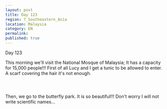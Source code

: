 ```yaml
---
layout: post
title: Day 123
region: 7_Southeastern_Asia
location: Malaysia
category: EN
permalink:
published: true
---
```


Day 123

This morning we'll visit the National Mosque of Malaysia; It has a capacity for 15,000 people!!! First of all Lucy and I get a tunic to be allowed to enter. A scarf covering the hair it's not enough.

<p><a
href="https://lh3.googleusercontent.com/6qUB1ZTStw1rgUTNqTg23HAhGa6ZxoBm7L-izmekmn1KhzSsaB_agsKGvXAFWJcibYIyZSeNsT70yiQJwIgnwUrARD34xuIMgXDvWMN_nVL1GVM6HnMcfspUbFjHBpw-edNINpkfiiwv5bO4JbAC5yg4lPKz9ty8hmiLcwBppXICv3kZUa2qsLkk7Bg3o4VQwfEaJse6rielMN_U3aNUN-kVAQNbJqP85xBHcaYHI1t_NY_rHSpyVsfSHm3B3gkwBfhaTfJOA9sf3oLWgaxYD6YWaMUpt8CeCelS0EZzwIzKXtMWhfnMBEcstIbM9Y5GNikzsl1JHZmU-nA6caWh5718VyLW1rckKz7L9-I2lc12NBO0E_Vz7J_jjksXUqeOPaFmnH3NzVOpXuTT-9eXBUQAVeAG7RY57aeSQnTz2eIY_AkOz3S6ME7F08MU0abBqFO5pR1qHFuDe6nBphDtCrbZIeB1ZO6v3i1wzSww2XI6IBtnW8CMcOYlzovLG37r07oQ5LA-OSltNyxNUj3TuG1TCWW2IyCCqtN8yptLT01-VwMPw_-JBKvmOwdcZYEe0aVnJXa2X0BJsYpDI5DsWRKsPYTNkSoto2mE8fYNW1dAYN1TnAYcaB4d0vnZxZapC-IXjhCvnhAa-eHSHsZSeXxxQrST9qHhLLkE_ObLD3JE9DVbv91E2tSDlg=w836-h627-no"><img 
src="https://lh3.googleusercontent.com/6qUB1ZTStw1rgUTNqTg23HAhGa6ZxoBm7L-izmekmn1KhzSsaB_agsKGvXAFWJcibYIyZSeNsT70yiQJwIgnwUrARD34xuIMgXDvWMN_nVL1GVM6HnMcfspUbFjHBpw-edNINpkfiiwv5bO4JbAC5yg4lPKz9ty8hmiLcwBppXICv3kZUa2qsLkk7Bg3o4VQwfEaJse6rielMN_U3aNUN-kVAQNbJqP85xBHcaYHI1t_NY_rHSpyVsfSHm3B3gkwBfhaTfJOA9sf3oLWgaxYD6YWaMUpt8CeCelS0EZzwIzKXtMWhfnMBEcstIbM9Y5GNikzsl1JHZmU-nA6caWh5718VyLW1rckKz7L9-I2lc12NBO0E_Vz7J_jjksXUqeOPaFmnH3NzVOpXuTT-9eXBUQAVeAG7RY57aeSQnTz2eIY_AkOz3S6ME7F08MU0abBqFO5pR1qHFuDe6nBphDtCrbZIeB1ZO6v3i1wzSww2XI6IBtnW8CMcOYlzovLG37r07oQ5LA-OSltNyxNUj3TuG1TCWW2IyCCqtN8yptLT01-VwMPw_-JBKvmOwdcZYEe0aVnJXa2X0BJsYpDI5DsWRKsPYTNkSoto2mE8fYNW1dAYN1TnAYcaB4d0vnZxZapC-IXjhCvnhAa-eHSHsZSeXxxQrST9qHhLLkE_ObLD3JE9DVbv91E2tSDlg=w836-h627-no" class="oversize" alt=""></a></p>

<p><a
href="https://lh3.googleusercontent.com/oZa-xlva3foAjr_1RCfW53ZMdloyRG7xq0M1lcLr3WTNgJdVi96MJoYVQiWG_WhPX2EIYMkqaeijNJVu-6-sYFeMqdBa_PP6qdyz2eLM9dFUL1NwWhVlXl8Zj5KsMM7uVwyIAHz_bQ1_89R-i_09T_64pg3Y_-3viq0IPnMUl15WVIYEIPM9hHuKmViXehFLI3RH497Xj4Uj2h91X_bq37mnNFNpcG9NNdVxdkoBHXkaDSGzxteV5ZL_SsdEonpAwSNFE-KBa7aAPHNr5IxfJgk5lnWkfd3FA-9Jfm6CSLfBjZpYBNzZ0nd1eAgtx1hgMFrDGgDL61tt5LcLbj2cQGpUecojxpm2GpV4iTu2nKV31bvZ7MrvDAjYmT7CXNXHltzH1mM82hnzMPR1K4chu48TIY8dA6bkQqHelntwILb7II2XLN19cfhFaSGOMlpgiMsjmY8lhjldxTXyIKeZNxapO8rGb82so1C2D1NIe-4KUy35dj5d8AhbyCwHE_zBufPgDDSUIWuJrDMaGkvK-eIGGXnoxbP1HlHXRR48kfm36374c3WeeXEU23uFb7a4EkQ04ywFkvR1M1g3TYrYVfad5MDi3XfaLiUPMT7AFinaZzObVrkb9zMc9X7i_n1IFE0D0jEFAsmh-duRDQ_XeTfTVY7vMXXdjD7douIRx328QRt4FPBTGKeGYg=w669-h502-no"><img 
src="https://lh3.googleusercontent.com/oZa-xlva3foAjr_1RCfW53ZMdloyRG7xq0M1lcLr3WTNgJdVi96MJoYVQiWG_WhPX2EIYMkqaeijNJVu-6-sYFeMqdBa_PP6qdyz2eLM9dFUL1NwWhVlXl8Zj5KsMM7uVwyIAHz_bQ1_89R-i_09T_64pg3Y_-3viq0IPnMUl15WVIYEIPM9hHuKmViXehFLI3RH497Xj4Uj2h91X_bq37mnNFNpcG9NNdVxdkoBHXkaDSGzxteV5ZL_SsdEonpAwSNFE-KBa7aAPHNr5IxfJgk5lnWkfd3FA-9Jfm6CSLfBjZpYBNzZ0nd1eAgtx1hgMFrDGgDL61tt5LcLbj2cQGpUecojxpm2GpV4iTu2nKV31bvZ7MrvDAjYmT7CXNXHltzH1mM82hnzMPR1K4chu48TIY8dA6bkQqHelntwILb7II2XLN19cfhFaSGOMlpgiMsjmY8lhjldxTXyIKeZNxapO8rGb82so1C2D1NIe-4KUy35dj5d8AhbyCwHE_zBufPgDDSUIWuJrDMaGkvK-eIGGXnoxbP1HlHXRR48kfm36374c3WeeXEU23uFb7a4EkQ04ywFkvR1M1g3TYrYVfad5MDi3XfaLiUPMT7AFinaZzObVrkb9zMc9X7i_n1IFE0D0jEFAsmh-duRDQ_XeTfTVY7vMXXdjD7douIRx328QRt4FPBTGKeGYg=w669-h502-no" class="oversize" alt=""></a></p>

<p><a
href="https://lh3.googleusercontent.com/ezIZZqam1lNNoZfC4_y-lgbmeZp6RWByO0RTU18Q9genASzMqGF5PHQM9SyjyITVYwkXO5yOAZ0PvIjzUK1v8aIav8sB4EgTvh0j9nJ1oRxGIoLoOoBjv4bVZfnqnn1ea3zoxdyT-4iLlfDLq32XWzr_kPkmWFhPAr6Mkbv6KYg3bxfy19SU8nGOjeOmPlYXgLkPlNV_64zw0IrRdMVoxotgfileViqT1h_Xx1-Jloy6Y3d9924kDWQqdRfHK26_hvkhvNA_ZR0luKXT68boe17JkRFaH8VMr0VAGUoS42VU2CWJYEW4Efz6s37B1kNo8TG0smbG3Cir_csCJ-86KTwoXdz0Y9X8L9X8cymv7eyFQdpFO9WbbaNLT7zJY0OA725w_fCa1qBG6jNfWizEVCRuoH-JdfQZfRIPtvQA2iBcZsySKvUenLYMfGq7unl_N52enAXDCnyWSWikJh1afQWlJESs-dxEogSaM0iiGAnMVb-OwrkNrXx_pVipbID-R93PhbZzXnRBbsJtIpvEqYGW9LKq4Ysbz1gNU21ENgQTaYCTu2ulJ41IHYLWGgCJej1ID1Mllumx_iY7b4f0i5kwtlvIc2yAD60sQb5yTHrS2tbF3PomF-7Xg1rJTIB5Xhj_OJ3vhG-TmhdrxUv9J8sWD02uG4Woe2S4TDL40IcMPJ-b0IQq8qpuZg=w471-h627-no"><img 
src="https://lh3.googleusercontent.com/ezIZZqam1lNNoZfC4_y-lgbmeZp6RWByO0RTU18Q9genASzMqGF5PHQM9SyjyITVYwkXO5yOAZ0PvIjzUK1v8aIav8sB4EgTvh0j9nJ1oRxGIoLoOoBjv4bVZfnqnn1ea3zoxdyT-4iLlfDLq32XWzr_kPkmWFhPAr6Mkbv6KYg3bxfy19SU8nGOjeOmPlYXgLkPlNV_64zw0IrRdMVoxotgfileViqT1h_Xx1-Jloy6Y3d9924kDWQqdRfHK26_hvkhvNA_ZR0luKXT68boe17JkRFaH8VMr0VAGUoS42VU2CWJYEW4Efz6s37B1kNo8TG0smbG3Cir_csCJ-86KTwoXdz0Y9X8L9X8cymv7eyFQdpFO9WbbaNLT7zJY0OA725w_fCa1qBG6jNfWizEVCRuoH-JdfQZfRIPtvQA2iBcZsySKvUenLYMfGq7unl_N52enAXDCnyWSWikJh1afQWlJESs-dxEogSaM0iiGAnMVb-OwrkNrXx_pVipbID-R93PhbZzXnRBbsJtIpvEqYGW9LKq4Ysbz1gNU21ENgQTaYCTu2ulJ41IHYLWGgCJej1ID1Mllumx_iY7b4f0i5kwtlvIc2yAD60sQb5yTHrS2tbF3PomF-7Xg1rJTIB5Xhj_OJ3vhG-TmhdrxUv9J8sWD02uG4Woe2S4TDL40IcMPJ-b0IQq8qpuZg=w471-h627-no" class="oversize" alt=""></a></p>

Then, we go to the butterfly park. It is so beautiful!!! Don't worry I will not write scientific names...

<p><a
href="https://lh3.googleusercontent.com/o8uK1kpDA7OP46UxpyQZqJZediBg2o8DfPP_B_nTh3OIPU9-bpEqi9xj1Dso3YwDCLZVmFjAUMoVlv9T152Oz9r8u9bhvsrW87TweyOWUphio-MzffAz7tPMiIpPj2wjB-rxituZnj-P5i8kt7byGJWdaIkKKMMvyBSERO3m-iWE54xlA5fY_plIROnxcZJhVsO2-2QyKgrHf6hW30ytG1PI3nzVHuqGzWDqpo3EvXE3ctYda-f_UsmzFP957x31YtKROeWVRTriptNYzAwqUZ1VPEqhCWX2G237i_ciqQa4OaQXOl8-gttYjiNEpAdL5edqMtDWFJj6C0x-H-ySmOafwwg2v4-BeBMrEsKdeBRfo5Tg27rLMb-dXgdBj-rPXd1BH_GMsLdOmT9XqdlJCDR_6_Y0vT52Rpm0PZFlvw3PqOLKvBCMyXWHfgpcLAiJWHF6XpSCXZhY_qZwrlIGX4RZI__rbNb7osBzUIDq0i4ZDaGNlCcrsw0LHlfWE_GKQGakTlgegnlJ3zEfWNwuYbIAo4DTPrzmEDbAqQ4R90CQJ-08SzFopJeRZXr05ltqPSbQMesZaAaBJmjUKd_ihcsz89zpKzKFA5GXdNSskrDFx1hmnoO64sIWnkbHObv-6_PZU1dRdF3J8P5sB8emRaQhpz1bma9PNMUNj6f5uA-X9yg8GHPtj_dFaQ=w669-h502-no"><img 
src="https://lh3.googleusercontent.com/o8uK1kpDA7OP46UxpyQZqJZediBg2o8DfPP_B_nTh3OIPU9-bpEqi9xj1Dso3YwDCLZVmFjAUMoVlv9T152Oz9r8u9bhvsrW87TweyOWUphio-MzffAz7tPMiIpPj2wjB-rxituZnj-P5i8kt7byGJWdaIkKKMMvyBSERO3m-iWE54xlA5fY_plIROnxcZJhVsO2-2QyKgrHf6hW30ytG1PI3nzVHuqGzWDqpo3EvXE3ctYda-f_UsmzFP957x31YtKROeWVRTriptNYzAwqUZ1VPEqhCWX2G237i_ciqQa4OaQXOl8-gttYjiNEpAdL5edqMtDWFJj6C0x-H-ySmOafwwg2v4-BeBMrEsKdeBRfo5Tg27rLMb-dXgdBj-rPXd1BH_GMsLdOmT9XqdlJCDR_6_Y0vT52Rpm0PZFlvw3PqOLKvBCMyXWHfgpcLAiJWHF6XpSCXZhY_qZwrlIGX4RZI__rbNb7osBzUIDq0i4ZDaGNlCcrsw0LHlfWE_GKQGakTlgegnlJ3zEfWNwuYbIAo4DTPrzmEDbAqQ4R90CQJ-08SzFopJeRZXr05ltqPSbQMesZaAaBJmjUKd_ihcsz89zpKzKFA5GXdNSskrDFx1hmnoO64sIWnkbHObv-6_PZU1dRdF3J8P5sB8emRaQhpz1bma9PNMUNj6f5uA-X9yg8GHPtj_dFaQ=w669-h502-no" class="oversize" alt=""></a></p>

<p><a
href="https://lh3.googleusercontent.com/_gANwW706URpx8Mfy7zifAu7Ezao3SvRvzjVg2qfLYBUzN64quYSvrZWn_pkRyMTlXDYiAPLbejgeWRBQdd65fdzj4yGX1MUJsUcdmpjsW4tJMq_A5CPZPeSvQQRvz7KPLpPOXHLzfEb3eXc7ul1ElLEYVuuDTlE7kW24wKgQvRHrVnOzJf7fEasrVufha27GVBURbruzab7K29dWgyEFzHyhyHnbJ_w1boy7VKV0UdmHPSJYupQT30Tr2s_CgBJW7i5yNtxzEcyH6ZJ9J1dZ19-kXeqzJYCFRrzNvBaAtBJQdXL82CCfN7YNfM9kLZocIlW_8m_ORdZ0VcDAU2w6Tv7kV8lIhxIRMkQvUswGu5vsk94Z6Zw8QEISTEdMBqxGiErVcBQypTTDCp5RUREuLJxp5E7Po6lPdH6RhJr-fW-viLdqXUaolFM3bFFWi3k0yRVAbmY63ZtK3GsvrXtrgz8dD5L6QGINqV8wu1RM6D-__hDyBs_zMR1euaDoNB6-NbeMjALlOXyCCREvjWXvLLei3R6WmURDjPZrHz9beBUN1uMP-f1_Eqru1HPd2kNiPK1XItC_SaSo-F-IrZy2nlr_6VjPHvd3Tby1diSnX_Lphoap6IKV40EGXoUM7tSpwolOf5N7cwzcgUmNIbJ_brgzrrwyV4OV7KssXJOWJpEjXCOWEPPY-fGHQ=w836-h627-no"><img 
src="https://lh3.googleusercontent.com/_gANwW706URpx8Mfy7zifAu7Ezao3SvRvzjVg2qfLYBUzN64quYSvrZWn_pkRyMTlXDYiAPLbejgeWRBQdd65fdzj4yGX1MUJsUcdmpjsW4tJMq_A5CPZPeSvQQRvz7KPLpPOXHLzfEb3eXc7ul1ElLEYVuuDTlE7kW24wKgQvRHrVnOzJf7fEasrVufha27GVBURbruzab7K29dWgyEFzHyhyHnbJ_w1boy7VKV0UdmHPSJYupQT30Tr2s_CgBJW7i5yNtxzEcyH6ZJ9J1dZ19-kXeqzJYCFRrzNvBaAtBJQdXL82CCfN7YNfM9kLZocIlW_8m_ORdZ0VcDAU2w6Tv7kV8lIhxIRMkQvUswGu5vsk94Z6Zw8QEISTEdMBqxGiErVcBQypTTDCp5RUREuLJxp5E7Po6lPdH6RhJr-fW-viLdqXUaolFM3bFFWi3k0yRVAbmY63ZtK3GsvrXtrgz8dD5L6QGINqV8wu1RM6D-__hDyBs_zMR1euaDoNB6-NbeMjALlOXyCCREvjWXvLLei3R6WmURDjPZrHz9beBUN1uMP-f1_Eqru1HPd2kNiPK1XItC_SaSo-F-IrZy2nlr_6VjPHvd3Tby1diSnX_Lphoap6IKV40EGXoUM7tSpwolOf5N7cwzcgUmNIbJ_brgzrrwyV4OV7KssXJOWJpEjXCOWEPPY-fGHQ=w836-h627-no" class="oversize" alt=""></a></p>

<p><a
href="https://lh3.googleusercontent.com/WyFTDr5pazaTPMJIz-BHQLrosgzYlWfd0vRo9w83oVM86FB7jLQVcR6E40k7iXJvKKoCEQbPJKabNf6aBfEU1pzVSSt5SpFQwTabUw3LEkS6SkIWxUQ0mf-OVa-e4ZumvWmRIHWZ8GbKRAj5E6uAqPEqYt91bVVb655Z38LD7OoJBmpMiMjMfRJk3ONPUnFxPvC7Z2M36Sj7rpjqd5h1yxEGD2W6rdsxSgf4VIvKRHIlFkw6TENpCzOaCQ_n3SMFIEae843iK0aZWqwAYt2zYBt5R6xB2CDgHlAJUpeI4xEXKWVrY1Jls9iKrrHS5ylPqSP5GccLyzzTvMhGJXeKaeCvKKsXpB6Hpa7DiaSBMd_qoFzLmS5owpWmXNekH8fx6pAdYVpWhI9zrhQ9QceFc7YMMc8UcSiWg_EpaUNMhdZLyK5LhaoD5Y6a2qm5J7EzuIEiaFIfG3wJ8tlTDfgSa2C4AeDG839pcmKLgJ1XwjqeWWMMZWT2KrgloD-zgj4Q_6lwY0VGhpKtrPouBz9m2HCx5Q8kZI2_XQS3fED1XgGa3uGd6MP9xV2rtMBPXFdIS4bL5XY1YHlrvyjqDXIXfsUtsvfi-gpLozDdH0mpkVaYCQUF6F5RL_iXT2s5-MqdY0i_rWks6Scxw4itNQWCeu_a5p58X1crot_pX89CEQ43zTz0MXul2vL_2A=w669-h502-no"><img 
src="https://lh3.googleusercontent.com/WyFTDr5pazaTPMJIz-BHQLrosgzYlWfd0vRo9w83oVM86FB7jLQVcR6E40k7iXJvKKoCEQbPJKabNf6aBfEU1pzVSSt5SpFQwTabUw3LEkS6SkIWxUQ0mf-OVa-e4ZumvWmRIHWZ8GbKRAj5E6uAqPEqYt91bVVb655Z38LD7OoJBmpMiMjMfRJk3ONPUnFxPvC7Z2M36Sj7rpjqd5h1yxEGD2W6rdsxSgf4VIvKRHIlFkw6TENpCzOaCQ_n3SMFIEae843iK0aZWqwAYt2zYBt5R6xB2CDgHlAJUpeI4xEXKWVrY1Jls9iKrrHS5ylPqSP5GccLyzzTvMhGJXeKaeCvKKsXpB6Hpa7DiaSBMd_qoFzLmS5owpWmXNekH8fx6pAdYVpWhI9zrhQ9QceFc7YMMc8UcSiWg_EpaUNMhdZLyK5LhaoD5Y6a2qm5J7EzuIEiaFIfG3wJ8tlTDfgSa2C4AeDG839pcmKLgJ1XwjqeWWMMZWT2KrgloD-zgj4Q_6lwY0VGhpKtrPouBz9m2HCx5Q8kZI2_XQS3fED1XgGa3uGd6MP9xV2rtMBPXFdIS4bL5XY1YHlrvyjqDXIXfsUtsvfi-gpLozDdH0mpkVaYCQUF6F5RL_iXT2s5-MqdY0i_rWks6Scxw4itNQWCeu_a5p58X1crot_pX89CEQ43zTz0MXul2vL_2A=w669-h502-no" class="oversize" alt=""></a></p>

<p><a
href="https://lh3.googleusercontent.com/63AQZ-r0HPbdqI6hLseEnA2TNvkDwV7D7Q-wDh0_Fed88D-fJqfQYSalFJD3RUJ2Ppr_cCuGO-wV3jhyv0STjteTn4zk8wgKAMoaUmtPkw24Hgji6woByc-DN7CGI7fCN6pXgXbPyOZ_QON0nDjAtc562EDxG8d1us5PUHsauQrg10i1FH1hZhndBLNdn96opOrY_mSbq2anTLCt8p0_w6DY36ru7PNmEq1sswCD2K40MBss-2fNC_joJqZppdFCJ3LYKwozc2150w07hYke5O34gO6zf-y0v5uPzW2oBBlQ9bDjvDhnWfNXPvHdbw2B9slKsO_JKkGNz7GoFEr1JYaKO-0g_pchFsVNpv6iJk_HpH1WbplyVov8Kmd7jEy2eaRPpMJP5h4HPFn5j3DzQ3nkNGh43w_AmFCUuySdAW6hlleYiqUgj3tA0yY6JNTiERXmIvI2CTh2lT5Wdo20px0zWZ82jIuKcMAL6Lk7Fm3WHOMNThfahlGoOVkeBob0Fyj59jwcMYjPXv0tyIlwgA1aXO5F-WtDMpFxMR8hHTrkH4NbQ7_jsqKFiTRspmZg60E2gRlof8sGLXpGdsfmZGQNSwlvyOi5GkropgP1P6gQ0vdyJpP79cWhWAAInbkJUXKnzyuPYvaEcr43vt6c4-71nqoHWbtEaqtiG0mdOuP0gQP5JuloDRH3HQ=w669-h502-no"><img 
src="https://lh3.googleusercontent.com/63AQZ-r0HPbdqI6hLseEnA2TNvkDwV7D7Q-wDh0_Fed88D-fJqfQYSalFJD3RUJ2Ppr_cCuGO-wV3jhyv0STjteTn4zk8wgKAMoaUmtPkw24Hgji6woByc-DN7CGI7fCN6pXgXbPyOZ_QON0nDjAtc562EDxG8d1us5PUHsauQrg10i1FH1hZhndBLNdn96opOrY_mSbq2anTLCt8p0_w6DY36ru7PNmEq1sswCD2K40MBss-2fNC_joJqZppdFCJ3LYKwozc2150w07hYke5O34gO6zf-y0v5uPzW2oBBlQ9bDjvDhnWfNXPvHdbw2B9slKsO_JKkGNz7GoFEr1JYaKO-0g_pchFsVNpv6iJk_HpH1WbplyVov8Kmd7jEy2eaRPpMJP5h4HPFn5j3DzQ3nkNGh43w_AmFCUuySdAW6hlleYiqUgj3tA0yY6JNTiERXmIvI2CTh2lT5Wdo20px0zWZ82jIuKcMAL6Lk7Fm3WHOMNThfahlGoOVkeBob0Fyj59jwcMYjPXv0tyIlwgA1aXO5F-WtDMpFxMR8hHTrkH4NbQ7_jsqKFiTRspmZg60E2gRlof8sGLXpGdsfmZGQNSwlvyOi5GkropgP1P6gQ0vdyJpP79cWhWAAInbkJUXKnzyuPYvaEcr43vt6c4-71nqoHWbtEaqtiG0mdOuP0gQP5JuloDRH3HQ=w669-h502-no" class="oversize" alt=""></a></p>

<p><a
href="https://lh3.googleusercontent.com/X67y8dxRilIMnL4o6mVFxwRrgHGk8gyCOvSULaOwKPGXMnyEDDVin58Y71xchCTefonuquou9xB9qI8Z4N_fwMSBH7SBANIcBeTi_-VfRsxvNJBGIEDAHD-bU53gHTF7k-B-h-cV-4lbXWrd1JASSz76ehtxxtkJfd8-qYEHsd7A_Cfok1J6uT2nptIS9YycqCutWAagV11AFHJKmL9E3QaetBUgY1_svXLgu9bKfJHHYjDDwfJjpEe520YCRLT-hVf0uAEUhxt3mfhTzkbDSYo-qz10NCOIaDf4rDs3HXIvUXsch6cye3zo2-oKL7T-mg_C3sV6w5k6M3uRWICSypoAXiRZzSFPCJtmaytnM8K483gQvEuZmf3D3SvrvKThTi17xONwndZc0myyaruT_C2vXz9KPzNjE-GuMxPSwiB6NBAiO09xNc7Gh9Hn9BYS-3fprrASh3gMHGkYEAaqeRYu34noRqXmkctqvNzfogMvPJhppIDVQEOIjlkBUP0WqCqmwileoy9K9yZkBcKA1Fr-TRXztFFvBygGbh1Lv3XmWSH-7luMZ-1L2Ybb3e34Wv2LtZRlrjwQSixEcKkN8oEzD5v39Ewi76dDGrmB4fjDCrsPAveYUMI8oa4o8p7mOhGZCN_vV8foLF1uU9APCdwZA-xKHh9zbELCzNiLx2BnCaPQU9a_ENMiFQ=w836-h627-no"><img 
src="https://lh3.googleusercontent.com/X67y8dxRilIMnL4o6mVFxwRrgHGk8gyCOvSULaOwKPGXMnyEDDVin58Y71xchCTefonuquou9xB9qI8Z4N_fwMSBH7SBANIcBeTi_-VfRsxvNJBGIEDAHD-bU53gHTF7k-B-h-cV-4lbXWrd1JASSz76ehtxxtkJfd8-qYEHsd7A_Cfok1J6uT2nptIS9YycqCutWAagV11AFHJKmL9E3QaetBUgY1_svXLgu9bKfJHHYjDDwfJjpEe520YCRLT-hVf0uAEUhxt3mfhTzkbDSYo-qz10NCOIaDf4rDs3HXIvUXsch6cye3zo2-oKL7T-mg_C3sV6w5k6M3uRWICSypoAXiRZzSFPCJtmaytnM8K483gQvEuZmf3D3SvrvKThTi17xONwndZc0myyaruT_C2vXz9KPzNjE-GuMxPSwiB6NBAiO09xNc7Gh9Hn9BYS-3fprrASh3gMHGkYEAaqeRYu34noRqXmkctqvNzfogMvPJhppIDVQEOIjlkBUP0WqCqmwileoy9K9yZkBcKA1Fr-TRXztFFvBygGbh1Lv3XmWSH-7luMZ-1L2Ybb3e34Wv2LtZRlrjwQSixEcKkN8oEzD5v39Ewi76dDGrmB4fjDCrsPAveYUMI8oa4o8p7mOhGZCN_vV8foLF1uU9APCdwZA-xKHh9zbELCzNiLx2BnCaPQU9a_ENMiFQ=w836-h627-no" class="oversize" alt=""></a></p>

<p><a
href="https://lh3.googleusercontent.com/SYMBcQnp1Hgmzhw03DBFrd5sZvXnNUwNmxVkgeiVAHcUZt5imsg2NlCqDuEoGlY2VqbhmN2nBXKnYWzkwA1NxAY0umIhOgxup6_Ht54iceNOP96hLC2Cprnx1JE_wjS4zTkRNLijvtwaIw0FziIpwhNz1XFbI3rgON_ubmNA8f2wpTmqcGeRuuUB-gi8F-K50YR_1KDuLWpXP4LbrT8rBYpDWW5nPUk3C29WXpk1vOr5l3mhgJUFb9D_HpDGY_txPViGiLkncYPgbBCbfQSxDb4RYcLexyi4iZ6AFuAcMtlQIa0F5O0iwsMJkMhIMG--sxtlg8tNMa7OSIUM4deVlzsY6FX4ek7bMsYHyzPOxxESlTzLoD_vhYEBZLzwHuVplonYgF-NQ5gp0XPTLrH_0e6t1JsPFZTRkMqWELCX4IYWbDMmhkuWzd-gOqOlvHLRnVZMgCo5xk7sbvf24JY7Tx356JFuYtJf8fuMNneHKRsblJ6_JfxuTL1CEuclV9OCz78yrhvW5vHvkuLEdHvVSxPwzl-N4LfmCrGmZgAg9ieTLapU0vlld-qIT7-qfbvst1bLUtab9wpruaHXxODdIW7d1LEO7mZOIfWwJTvT1m6jvKIjVzB-680TeRABxOcqLSqYv4TF-MkE24BYxnAcwbrUPdYGH0utYUK655rZGYeAGKoRoXqlrTnpjw=w836-h627-no"><img 
src="https://lh3.googleusercontent.com/SYMBcQnp1Hgmzhw03DBFrd5sZvXnNUwNmxVkgeiVAHcUZt5imsg2NlCqDuEoGlY2VqbhmN2nBXKnYWzkwA1NxAY0umIhOgxup6_Ht54iceNOP96hLC2Cprnx1JE_wjS4zTkRNLijvtwaIw0FziIpwhNz1XFbI3rgON_ubmNA8f2wpTmqcGeRuuUB-gi8F-K50YR_1KDuLWpXP4LbrT8rBYpDWW5nPUk3C29WXpk1vOr5l3mhgJUFb9D_HpDGY_txPViGiLkncYPgbBCbfQSxDb4RYcLexyi4iZ6AFuAcMtlQIa0F5O0iwsMJkMhIMG--sxtlg8tNMa7OSIUM4deVlzsY6FX4ek7bMsYHyzPOxxESlTzLoD_vhYEBZLzwHuVplonYgF-NQ5gp0XPTLrH_0e6t1JsPFZTRkMqWELCX4IYWbDMmhkuWzd-gOqOlvHLRnVZMgCo5xk7sbvf24JY7Tx356JFuYtJf8fuMNneHKRsblJ6_JfxuTL1CEuclV9OCz78yrhvW5vHvkuLEdHvVSxPwzl-N4LfmCrGmZgAg9ieTLapU0vlld-qIT7-qfbvst1bLUtab9wpruaHXxODdIW7d1LEO7mZOIfWwJTvT1m6jvKIjVzB-680TeRABxOcqLSqYv4TF-MkE24BYxnAcwbrUPdYGH0utYUK655rZGYeAGKoRoXqlrTnpjw=w836-h627-no" class="oversize" alt=""></a></p>

